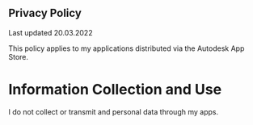 ## Privacy Policy
Last updated 20.03.2022

This policy applies to my applications distributed via the Autodesk App Store. 

# Information Collection and Use
I do not collect or transmit and personal data through my apps.
